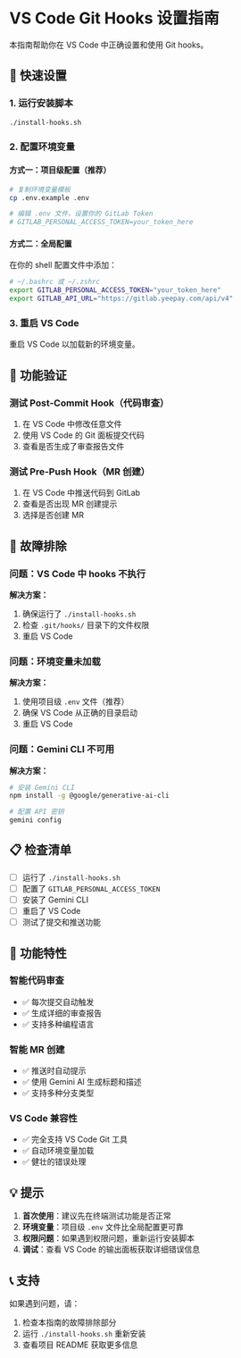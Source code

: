 # VS Code Git Hooks 设置指南

本指南帮助你在 VS Code 中正确设置和使用 Git hooks。

## 🚀 快速设置

### 1. 运行安装脚本

```bash
./install-hooks.sh
```

### 2. 配置环境变量

#### 方式一：项目级配置（推荐）

```bash
# 复制环境变量模板
cp .env.example .env

# 编辑 .env 文件，设置你的 GitLab Token
# GITLAB_PERSONAL_ACCESS_TOKEN=your_token_here
```

#### 方式二：全局配置

在你的 shell 配置文件中添加：

```bash
# ~/.bashrc 或 ~/.zshrc
export GITLAB_PERSONAL_ACCESS_TOKEN="your_token_here"
export GITLAB_API_URL="https://gitlab.yeepay.com/api/v4"
```

### 3. 重启 VS Code

重启 VS Code 以加载新的环境变量。

## 🔧 功能验证

### 测试 Post-Commit Hook（代码审查）

1. 在 VS Code 中修改任意文件
2. 使用 VS Code 的 Git 面板提交代码
3. 查看是否生成了审查报告文件

### 测试 Pre-Push Hook（MR 创建）

1. 在 VS Code 中推送代码到 GitLab
2. 查看是否出现 MR 创建提示
3. 选择是否创建 MR

## 🐛 故障排除

### 问题：VS Code 中 hooks 不执行

**解决方案：**
1. 确保运行了 `./install-hooks.sh`
2. 检查 `.git/hooks/` 目录下的文件权限
3. 重启 VS Code

### 问题：环境变量未加载

**解决方案：**
1. 使用项目级 `.env` 文件（推荐）
2. 确保 VS Code 从正确的目录启动
3. 重启 VS Code

### 问题：Gemini CLI 不可用

**解决方案：**
```bash
# 安装 Gemini CLI
npm install -g @google/generative-ai-cli

# 配置 API 密钥
gemini config
```

## 📋 检查清单

- [ ] 运行了 `./install-hooks.sh`
- [ ] 配置了 `GITLAB_PERSONAL_ACCESS_TOKEN`
- [ ] 安装了 Gemini CLI
- [ ] 重启了 VS Code
- [ ] 测试了提交和推送功能

## 🎯 功能特性

### 智能代码审查
- ✅ 每次提交自动触发
- ✅ 生成详细的审查报告
- ✅ 支持多种编程语言

### 智能 MR 创建
- ✅ 推送时自动提示
- ✅ 使用 Gemini AI 生成标题和描述
- ✅ 支持多种分支类型

### VS Code 兼容性
- ✅ 完全支持 VS Code Git 工具
- ✅ 自动环境变量加载
- ✅ 健壮的错误处理

## 💡 提示

1. **首次使用**：建议先在终端测试功能是否正常
2. **环境变量**：项目级 `.env` 文件比全局配置更可靠
3. **权限问题**：如果遇到权限问题，重新运行安装脚本
4. **调试**：查看 VS Code 的输出面板获取详细错误信息

## 📞 支持

如果遇到问题，请：
1. 检查本指南的故障排除部分
2. 运行 `./install-hooks.sh` 重新安装
3. 查看项目 README 获取更多信息

